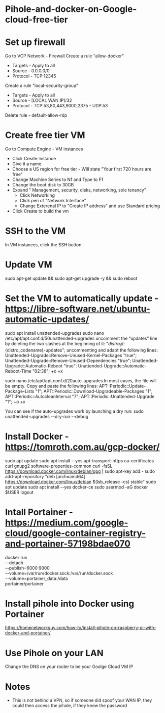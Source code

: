 # Pihole-and-docker-on-Google-cloud-free-tier

# Set up firewall
Go to VCP Network - Firewall
Create a rule "allow-docker"
  - Targets - Apply to all
  - Source - 0.0.0.0/0
  - Protocol - TCP:12345
  
Create a rule "local-security-group"
  - Targets - Apply to all
  - Source - [LOCAL WAN IP]/32
  - Protocol  - TCP:53,80,443,9000,2375
              - UDP:53

Delete rule - default-allow-rdp

# Create free tier VM
Go to Compute Engine - VM instances
  - Click Create Instance
  - Give it a name
  - Choose a US region for free tier - Will state "Your first 720 hours are free"
  - Change Machine Series to N1 and Type to F1
  - Change the boot disk to 30GB
  - Expand " Management, security, disks, networking, sole tenancy"
      - Click Networking
      - Click pen of "Network Interface"
      - Change Exterenal IP to "Create IP address" and use Standard pricing
  - Click Create to build the vm
  
# SSH to the VM
  In VM instances, click the SSH button
  
# Update VM
  sudo apt-get update && sudo apt-get upgrade -y && sudo reboot
  
# Set the VM to automatically update - https://libre-software.net/ubuntu-automatic-updates/
  sudo apt install unattended-upgrades
  sudo nano /etc/apt/apt.conf.d/50unattended-upgrades
    uncomment the “updates” line by deleting the two slashes at the beginning of it: 
      "${distro_id}:${distro_codename}-updates";
    uncommenting and adapt the following lines:
      Unattended-Upgrade::Remove-Unused-Kernel-Packages "true";
      Unattended-Upgrade::Remove-Unused-Dependencies "true"; 
      Unattended-Upgrade::Automatic-Reboot "true";
      Unattended-Upgrade::Automatic-Reboot-Time "02:38";
  <ctrl>+o <enter> <ctrl>+x

  sudo nano /etc/apt/apt.conf.d/20auto-upgrades
    In most cases, the file will be empty. Copy and paste the following lines:
      APT::Periodic::Update-Package-Lists "1";
      APT::Periodic::Download-Upgradeable-Packages "1";
      APT::Periodic::AutocleanInterval "7";
      APT::Periodic::Unattended-Upgrade "1";
    <ctrl>+o <enter> <ctrl>+x

  You can see if the auto-upgrades work by launching a dry run:
    sudo unattended-upgrades --dry-run --debug

# Install Docker - https://tomroth.com.au/gcp-docker/
  sudo apt update
  sudo apt install --yes apt-transport-https ca-certificates curl gnupg2 software-properties-common
  curl -fsSL https://download.docker.com/linux/debian/gpg | sudo apt-key add -
  sudo add-apt-repository "deb [arch=amd64] https://download.docker.com/linux/debian $(lsb_release -cs) stable"
  sudo apt update
  sudo apt install --yes docker-ce
  sudo usermod -aG docker $USER
  logout

# Intall Portainer - https://medium.com/google-cloud/google-container-registry-and-portainer-57198bdae070
  docker run \
  --detach \
  --publish=9000:9000 \
  --volume=/var/run/docker.sock:/var/run/docker.sock \
  --volume=portainer_data:/data \
  portainer/portainer
  
# Install pihole into Docker using Portainer
  https://homenetworkguy.com/how-to/install-pihole-on-raspberry-pi-with-docker-and-portainer/


# Use Pihole on your LAN
  Change the DNS on your router to be your Goolge Cloud VM IP
  
# Notes
- This is not behind a VPN, so if someone did spoof your WAN IP, they could then access the pihole, if they knew the password

